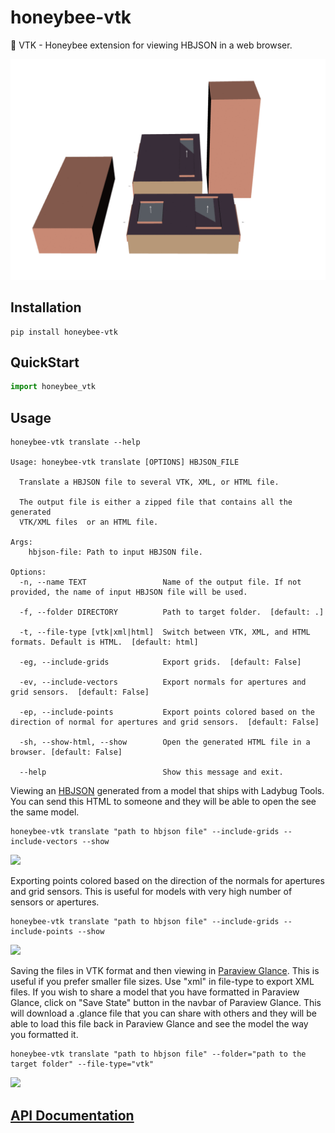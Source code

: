# honeybee-vtk
🐝 VTK - Honeybee extension for viewing HBJSON in a web browser.

![HBJSON exported to web](/images/room.gif)

## Installation

```console
pip install honeybee-vtk
```

## QuickStart

```python
import honeybee_vtk
```
## Usage
```console
honeybee-vtk translate --help

Usage: honeybee-vtk translate [OPTIONS] HBJSON_FILE

  Translate a HBJSON file to several VTK, XML, or HTML file.

  The output file is either a zipped file that contains all the generated
  VTK/XML files  or an HTML file.

Args:
    hbjson-file: Path to input HBJSON file.

Options:
  -n, --name TEXT                 Name of the output file. If not provided, the name of input HBJSON file will be used.

  -f, --folder DIRECTORY          Path to target folder.  [default: .]
  
  -t, --file-type [vtk|xml|html]  Switch between VTK, XML, and HTML formats. Default is HTML.  [default: html]

  -eg, --include-grids            Export grids.  [default: False]
  
  -ev, --include-vectors          Export normals for apertures and grid sensors.  [default: False]

  -ep, --include-points           Export points colored based on the direction of normal for apertures and grid sensors.  [default: False]

  -sh, --show-html, --show        Open the generated HTML file in a browser. [default: False]

  --help                          Show this message and exit.
```

Viewing an [HBJSON](tests/assets/gridbased.hbjson) generated from a model that ships with Ladybug Tools. You can send this HTML to someone and they will be able to open the see the same model.

```console
honeybee-vtk translate "path to hbjson file" --include-grids --include-vectors --show
```

![](/images/honeybee-vtk-vectors.gif)

Exporting points colored based on the direction of the normals for apertures and grid sensors. This is useful for models with very high number of sensors or apertures.

```console
honeybee-vtk translate "path to hbjson file" --include-grids --include-points --show
```

![](/images/honeybee-vtk-points.gif)

Saving the files in VTK format and then viewing in [Paraview Glance](https://kitware.github.io/paraview-glance/app/). This is useful if you prefer smaller file sizes. Use "xml" in file-type to export XML files. If you wish to share a model that you have formatted in Paraview Glance, click on "Save State" button in the navbar of Paraview Glance. This will download a .glance file that you can share with others and they will be able to load this file back in Paraview Glance and see the model the way you formatted it.

```console
honeybee-vtk translate "path to hbjson file" --folder="path to the target folder" --file-type="vtk"
```

![](/images/honeybee-vtk-vtk.gif)

## [API Documentation](https://www.ladybug.tools/honeybee-vtk/docs/)
